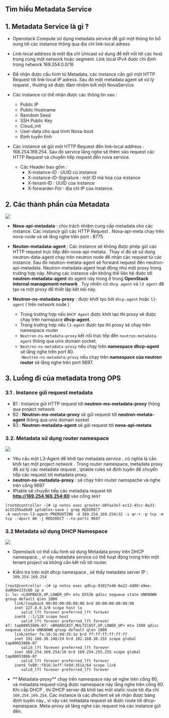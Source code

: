 


## Tìm hiểu Metadata Service

## 1. Metadata Service là gì ?

- Openstack Compute sử dụng metadata service để gửi một thông tin bổ sung tới các instance thông qua địa chỉ link-local adress
- Link-local address là một địa chỉ Unicast sử dụng để kết nối tới các host trong cùng một network  hoặc segment. Link local IPv4 được chỉ định trong network 169.254.0.0/16
- Để nhận được cấu hình từ Metadata, các instance cần gửi một HTTP Request tới link-local IP adress. Sau đó một metadata agent sẽ xử lý request , thường sẽ được đảm nhiệm bởi một NovaService
- Các instance có thể nhận được các thông tin sau :
	- Public IP
	- Public Hostname
	- Ramdom Seed
	- SSH Public Key
	- Cloud_init
	- User-data cho quá trình Nova-boot
	- Định tuyến tĩnh 

- Các instance sẽ gửi một HTTP Request đến link-local address : 168.254.169.254. Sau đó service lắng nghe sẽ thêm vào request các HTTP Request và chuyển tiếp request đến nova service. 
	- Các Header bao gồm :
		- X-instance-ID : UUID củ instance
		- X-instance-ID-Signature : một ID mã hóa của instance
		- X-tenant-ID : UUID của instance
		- X-forwarder-For : địa chỉ IP của instance.


## 2. Các thành phần của Metadata

![](https://camo.githubusercontent.com/f8a09d96edd1769cbdc5a528e97dc28ec15ec121/687474703a2f2f692e696d6775722e636f6d2f504f37446157722e706e67)

- **Nova-api-metadata** : chịu trách nhiệm cung cấp metadata cho các instance. Các instance gửi các HTTP Request . Nova-api-meta chạy trên nova-node và sẽ lắng nghe trên port : 8775

- **Neuton-metadata-agent** : Các instance sẽ không được phép gửi các HTTP request trực tiếp đến nova-api-metata . Thay vì đó sẽ sử dụng neutron-data-agent chạy trên neutron node để nhận các request từ các instance. Sau đó neutron-metata-agent sẽ forward request đến neutron-api-metadata. Neutron-metadata-agent hoạt động như một proxy trong trường hợp này. Nhưng các instance vẫn không thể liên hệ được tới **neutron-metadata-agent** do agent này trong ở trong **OpenStack internal management network** . Tuy nhiên có `dhcp agent` và `l3 agent` để tạo ra một proxy để thiết lập kết nối này.

- **Neutron-ns-metadata-proxy** : được khởi tạo bởi `dhcp-agent`  hoặc `l3-agent` ( trên network node ) 
	-  Trong trường hợp nếu `DHCP Agent` được khởi tạo thì proxy sẽ được chạy trên namspace **dhcp-agent**.
	- Trong trường hợp nếu `l3-agent` được tạo thì proxy sẽ chạy trên namespace router
	- `Neutron-ns-metadata-proxy` kết nối trực tếp đến `neutron-metadata-agent` thông qua unix domain socket.
	- `Neutron-ns-metadata-proxy` nếu chạy trên **namespace dhcp-agent** sẽ lắng nghe trên port 80.  
	-`Neutron-ns-metadata-proxy` nếu chạy trên **namespace của neutron router** sẽ lắng nghe trên port 9697.


## 3. Luồng đi của metadata trong OPS

### 3.1 . Instance gửi request metadata
- B1 :  Instance gửi HTTP request tới **neutron-ms-metadata-proxy** thông qua project network 
- B2 : **Neutron-ms-metata-proxy** sẽ gửi request tới **neutron-metata-agent** thông qua unix domain socket 
- B3 : **Neutron-metadata-agent** sẽ gửi request tới **nova-api-metata**


### 3.2. Metadata sử dụng router namespace 


<img src="http://i.imgur.com/plMrEmD.png">


- Yêu cầu một L3-Agent để khởi tạo metadata service , có nghĩa là cần khởi tạo một project network . Trong router namespace, metadata proxy để xử lý các metadata request , iptable rules sẽ định tuyến để chuyển tiếp các request tới metadata proxy. 
- **neutron-ns-metadata-proxy** : sẽ chạy trên router namspache và nghe trên cổng 9697
- IPtable sẽ chuyển tiếp các metadata request tới **http://169.254.169.254:80**  vào cổng `9697` 
```
[root@controller ~]# ip netns exec qrouter-d8faa3e7-ec12-45cc-8a33-a215356adbd0 iptables-save | grep REDIRECT
-A neutron-l3-agent-PREROUTING -d 169.254.169.254/32 -i qr-+ -p tcp -m tcp --dport 80 -j REDIRECT --to-ports 9697
```


### 3.2 Metadata sử dụng DHCP Namespace 

<img src="http://i.imgur.com/EcgCy4A.png">



- Openstack có thể cấu hình sử dụng Metadata proxy trên DHCP namespace. , vì vậy metadata service có thể hoạt động trong trên một tenant project và không cần kết nối tới router. 

- Kiểm tra trên một dhcp namespace , sẽ thấy metadata server IP : `169.254.169.254`
```
[root@controller ~]# ip netns exec qdhcp-91027e46-6e22-4d80-a9ee-da8bbe133c80 ip a
1: lo: <LOOPBACK,UP,LOWER_UP> mtu 65536 qdisc noqueue state UNKNOWN group default qlen 1000
    link/loopback 00:00:00:00:00:00 brd 00:00:00:00:00:00
    inet 127.0.0.1/8 scope host lo
       valid_lft forever preferred_lft forever
    inet6 ::1/128 scope host 
       valid_lft forever preferred_lft forever
47: tap0005380b-07: <BROADCAST,MULTICAST,UP,LOWER_UP> mtu 1500 qdisc noqueue state UNKNOWN group default qlen 1000
    link/ether fa:16:3e:9d:35:1e brd ff:ff:ff:ff:ff:ff
    inet 192.168.30.140/24 brd 192.168.30.255 scope global tap0005380b-07
       valid_lft forever preferred_lft forever
    inet 169.254.169.254/16 brd 169.254.255.255 scope global tap0005380b-07
       valid_lft forever preferred_lft forever
    inet6 fe80::f816:3eff:fe9d:351e/64 scope link 
       valid_lft forever preferred_lft forever
```

- ** Metadata-proxy** chạy trên namespace này sẽ nghe trên cổng 80, và metadata request cũng được namespace này lắng nghe trên cổng 80. Khi cấp DHCP , thì DHCP server đã khởi tạo một static route tới địa chỉ `169.254.169.254`.  Các instance là các dhclient sẽ sẽ nhận được bảng định tuyến này., vì vậy các metadata request sẽ được route tới dhcp-namespace. Meta-proxy sẽ lắng nghe các request mà các instance gửi đến. 


